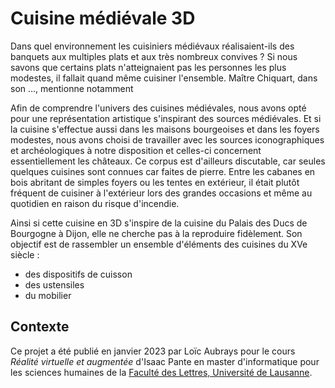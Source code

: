 # Cuisine médiévale 3D

Dans quel environnement les cuisiniers médiévaux réalisaient-ils des banquets aux multiples plats et aux très nombreux convives ? Si nous savons que certains plats n'atteignaient pas les personnes les plus modestes, il fallait quand même cuisiner l'ensemble. Maître Chiquart, dans son ..., mentionne notamment 

Afin de comprendre l'univers des cuisines médiévales, nous avons opté pour une représentation artistique s'inspirant des sources médiévales. Et si la cuisine s'effectue aussi dans les maisons bourgeoises et dans les foyers modestes, nous avons choisi de travailler avec les sources iconographiques et archéologiques à notre disposition et celles-ci concernent essentiellement les châteaux. Ce corpus est d'ailleurs discutable, car seules quelques cuisines sont connues car faites de pierre. Entre les cabanes en bois abritant de simples foyers ou les tentes en extérieur, il était plutôt fréquent de cuisiner à l'extérieur lors des grandes occasions et même au quotidien en raison du risque d'incendie.

Ainsi si cette cuisine en 3D s'inspire de la cuisine du Palais des Ducs de Bourgogne à Dijon, elle ne cherche pas à la reproduire fidèlement. Son objectif est de rassembler un ensemble d'éléments des cuisines du XVe siècle :
- des dispositifs de cuisson
- des ustensiles
- du mobilier


## Contexte

Ce projet a été publié en janvier 2023 par Loïc Aubrays pour le cours *Réalité virtuelle et augmentée* d'Isaac Pante en master d'informatique pour les sciences humaines de la [Faculté des Lettres, Université de Lausanne](https://unil.ch/lettres).
